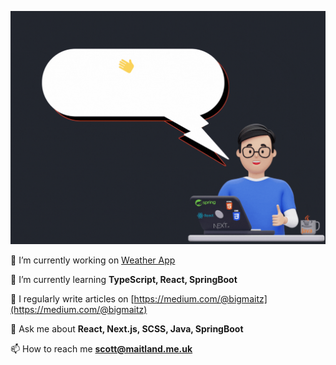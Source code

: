 ![background](header.gif)

🔭 I’m currently working on [Weather App](https://github.com/S-Maitland/weather-app)

🌱 I’m currently learning **TypeScript, React, SpringBoot**

📝 I regularly write articles on [https://medium.com/@bigmaitz](https://medium.com/@bigmaitz)

💬 Ask me about **React, Next.js, SCSS, Java, SpringBoot**

📫 How to reach me **scott@maitland.me.uk**
